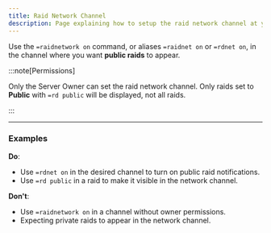 ```yaml
---
title: Raid Network Channel
description: Page explaining how to setup the raid network channel at your server.
---
```


Use the `=raidnetwork on` command, or aliases `=raidnet on` or `=rdnet on`, in the channel where you want **public raids** to appear. 

:::note[Permissions]
  
Only the Server Owner can set the raid network channel. Only raids set to **Public** with `=rd public` will be displayed, not all raids.

:::

---

### Examples

**Do**:  
- Use `=rdnet on` in the desired channel to turn on public raid notifications.  
- Use `=rd public` in a raid to make it visible in the network channel.  

**Don't**:  
- Use `=raidnetwork on` in a channel without owner permissions.  
- Expecting private raids to appear in the network channel.
